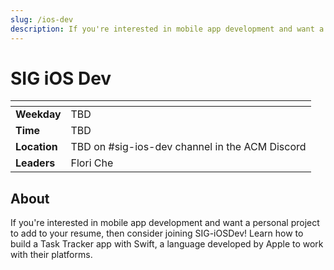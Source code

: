 ```yaml
---
slug: /ios-dev
description: If you're interested in mobile app development and want a personal project to add to your resume, then consider joining SIG-iOSDev!
---
```


# SIG iOS Dev

| <!-- -->     | <!-- -->                                       |
| ------------ | ---------------------------------------------- |
| **Weekday**  | TBD                                            |
| **Time**     | TBD                                            |
| **Location** | TBD on #sig-ios-dev channel in the ACM Discord |
| **Leaders**  | Flori Che                                      |

## About

If you're interested in mobile app development and want a personal project to add to your resume, then consider joining SIG-iOSDev! Learn how to build a Task Tracker app with Swift, a language developed by Apple to work with their platforms.
